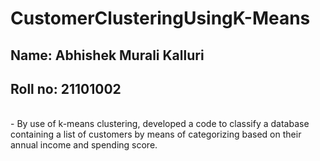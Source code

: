 # CustomerClusteringUsingK-Means

## Name: Abhishek Murali Kalluri
## Roll no: 21101002
<br/>
- By use of k-means clustering, developed a code to classify a database containing a list of customers by means of categorizing based on their annual income and spending score.
